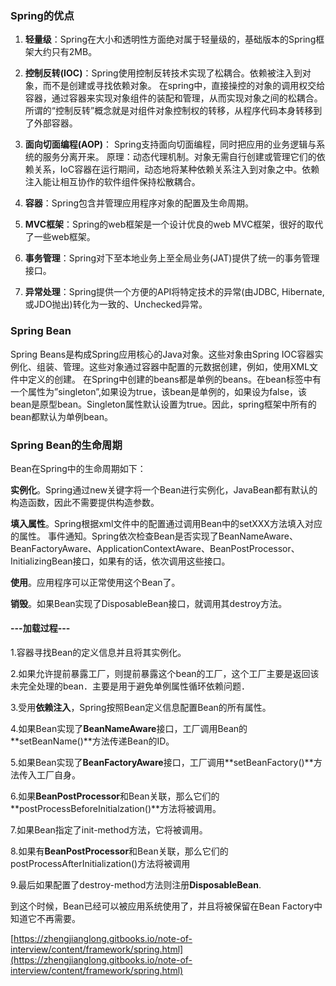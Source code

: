 ### Spring的优点

1. **轻量级**：Spring在大小和透明性方面绝对属于轻量级的，基础版本的Spring框架大约只有2MB。
2. **控制反转\(IOC\)**：Spring使用控制反转技术实现了松耦合。依赖被注入到对象，而不是创建或寻找依赖对象。
   在spring中，直接操控的对象的调用权交给容器，通过容器来实现对象组件的装配和管理，从而实现对象之间的松耦合。所谓的“控制反转”概念就是对组件对象控制权的转移，从程序代码本身转移到了外部容器。

3. **面向切面编程\(AOP\)**： Spring支持面向切面编程，同时把应用的业务逻辑与系统的服务分离开来。
   原理：动态代理机制。对象无需自行创建或管理它们的依赖关系，IoC容器在运行期间，动态地将某种依赖关系注入到对象之中。依赖注入能让相互协作的软件组件保持松散耦合。
4. **容器**：Spring包含并管理应用程序对象的配置及生命周期。
5. **MVC框架**：Spring的web框架是一个设计优良的web MVC框架，很好的取代了一些web框架。
6. **事务管理**：Spring对下至本地业务上至全局业务\(JAT\)提供了统一的事务管理接口。
7. **异常处理**：Spring提供一个方便的API将特定技术的异常\(由JDBC, Hibernate, 或JDO抛出\)转化为一致的、Unchecked异常。

### Spring Bean

Spring Beans是构成Spring应用核心的Java对象。这些对象由Spring IOC容器实例化、组装、管理。这些对象通过容器中配置的元数据创建，例如，使用XML文件中定义的创建。 在Spring中创建的beans都是单例的beans。在bean标签中有一个属性为”singleton”,如果设为true，该bean是单例的，如果设为false，该bean是原型bean。Singleton属性默认设置为true。因此，spring框架中所有的bean都默认为单例bean。

### Spring Bean的生命周期

Bean在Spring中的生命周期如下：

**实例化**。Spring通过new关键字将一个Bean进行实例化，JavaBean都有默认的构造函数，因此不需要提供构造参数。

**填入属性**。Spring根据xml文件中的配置通过调用Bean中的setXXX方法填入对应的属性。 事件通知。Spring依次检查Bean是否实现了BeanNameAware、BeanFactoryAware、ApplicationContextAware、BeanPostProcessor、InitializingBean接口，如果有的话，依次调用这些接口。

**使用**。应用程序可以正常使用这个Bean了。

**销毁**。如果Bean实现了DisposableBean接口，就调用其destroy方法。

#### ---加载过程---

1.容器寻找Bean的定义信息并且将其实例化。

2.如果允许提前暴露工厂，则提前暴露这个bean的工厂，这个工厂主要是返回该未完全处理的bean．主要是用于避免单例属性循环依赖问题．

3.受用**依赖注入**，Spring按照Bean定义信息配置Bean的所有属性。

4.如果Bean实现了**BeanNameAware**接口，工厂调用Bean的**setBeanName\(\)**方法传递Bean的ID。

5.如果Bean实现了**BeanFactoryAware**接口，工厂调用**setBeanFactory\(\)**方法传入工厂自身。

6.如果**BeanPostProcessor**和Bean关联，那么它们的**postProcessBeforeInitialzation\(\)**方法将被调用。

7.如果Bean指定了init-method方法，它将被调用。

8.如果有**BeanPostProcessor**和Bean关联，那么它们的postProcessAfterInitialization\(\)方法将被调用

9.最后如果配置了destroy-method方法则注册**DisposableBean**.

到这个时候，Bean已经可以被应用系统使用了，并且将被保留在Bean Factory中知道它不再需要。

[https://zhengjianglong.gitbooks.io/note-of-interview/content/framework/spring.html](https://zhengjianglong.gitbooks.io/note-of-interview/content/framework/spring.html)

